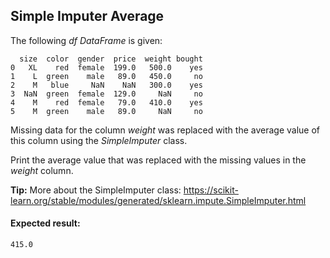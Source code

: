 ## Simple Imputer Average

The following *df DataFrame* is given:

```
  size  color  gender  price  weight bought
0   XL    red  female  199.0   500.0    yes
1    L  green    male   89.0   450.0     no
2    M   blue     NaN    NaN   300.0    yes
3  NaN  green  female  129.0     NaN     no
4    M    red  female   79.0   410.0    yes
5    M  green    male   89.0     NaN     no
```

Missing data for the column *weight* was replaced with the average value of this column using the *SimpleImputer* class.

Print the average value that was replaced with the missing values in the *weight* column.

**Tip:** More about the SimpleImputer class: https://scikit-learn.org/stable/modules/generated/sklearn.impute.SimpleImputer.html

#### Expected result:

```
415.0
```